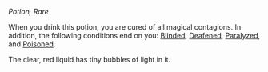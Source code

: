 _Potion, Rare_

When you drink this potion, you are cured of all magical contagions. In addition, the following conditions end on you: [Blinded](https://www.dndbeyond.com/sources/dnd/free-rules/rules-glossary#BlindedCondition), [Deafened](https://www.dndbeyond.com/sources/dnd/free-rules/rules-glossary#DeafenedCondition), [Paralyzed](https://www.dndbeyond.com/sources/dnd/free-rules/rules-glossary#ParalyzedCondition), and [Poisoned](https://www.dndbeyond.com/sources/dnd/free-rules/rules-glossary#PoisonedCondition).

The clear, red liquid has tiny bubbles of light in it.